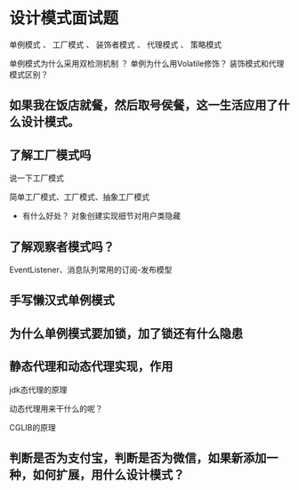 # 设计模式面试题

 单例模式 、 工厂模式 、 装饰者模式 、 代理模式 、 策略模式

 单例模式为什么采用双检测机制 ？ 单例为什么用Volatile修饰？ 装饰模式和代理模式区别？

## 如果我在饭店就餐，然后取号侯餐，这一生活应用了什么设计模式。

## 了解工厂模式吗

说一下工厂模式

简单工厂模式、工厂模式、抽象工厂模式

- 有什么好处？
  对象创建实现细节对用户类隐藏

## 了解观察者模式吗？

EventListener、消息队列常用的订阅-发布模型

## 手写懒汉式单例模式

## 为什么单例模式要加锁，加了锁还有什么隐患

## 静态代理和动态代理实现，作用

jdk态代理的原理

 动态代理用来干什么的呢？

 CGLIB的原理

## 判断是否为支付宝，判断是否为微信，如果新添加一种，如何扩展，用什么设计模式？